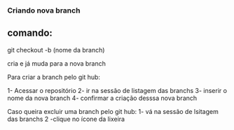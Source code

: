 ### Criando nova branch

## comando:
git checkout -b (nome da branch)

cria e já muda para a nova branch   

Para criar a branch pelo git hub:

1- Acessar o repositório
2- ir na sessão de listagem das branchs
3- inserir  o nome da nova branch
4- confirmar a criação desssa nova branch

Caso queira excluir uma branch pelo git hub:
1- vá na sessão de lsitagem das branchs
2 -clique no ícone da lixeira

